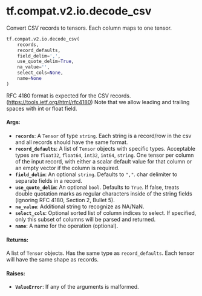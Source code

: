 <div itemscope itemtype="http://developers.google.com/ReferenceObject">
<meta itemprop="name" content="tf.compat.v2.io.decode_csv" />
<meta itemprop="path" content="Stable" />
</div>

# tf.compat.v2.io.decode_csv

Convert CSV records to tensors. Each column maps to one tensor.

``` python
tf.compat.v2.io.decode_csv(
    records,
    record_defaults,
    field_delim=',',
    use_quote_delim=True,
    na_value='',
    select_cols=None,
    name=None
)
```

<!-- Placeholder for "Used in" -->

RFC 4180 format is expected for the CSV records.
(https://tools.ietf.org/html/rfc4180)
Note that we allow leading and trailing spaces with int or float field.

#### Args:


* <b>`records`</b>: A `Tensor` of type `string`.
  Each string is a record/row in the csv and all records should have
  the same format.
* <b>`record_defaults`</b>: A list of `Tensor` objects with specific types.
  Acceptable types are `float32`, `float64`, `int32`, `int64`, `string`.
  One tensor per column of the input record, with either a
  scalar default value for that column or an empty vector if the column is
  required.
* <b>`field_delim`</b>: An optional `string`. Defaults to `","`.
  char delimiter to separate fields in a record.
* <b>`use_quote_delim`</b>: An optional `bool`. Defaults to `True`.
  If false, treats double quotation marks as regular
  characters inside of the string fields (ignoring RFC 4180, Section 2,
  Bullet 5).
* <b>`na_value`</b>: Additional string to recognize as NA/NaN.
* <b>`select_cols`</b>: Optional sorted list of column indices to select. If specified,
  only this subset of columns will be parsed and returned.
* <b>`name`</b>: A name for the operation (optional).


#### Returns:

A list of `Tensor` objects. Has the same type as `record_defaults`.
Each tensor will have the same shape as records.



#### Raises:


* <b>`ValueError`</b>: If any of the arguments is malformed.